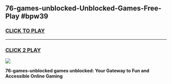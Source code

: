 
## 76-games-unblocked-Unblocked-Games-Free-Play #bpw39
<h3>
<a href="https://us.freeplayer.one?title=76-games-unblocked&ref=9M">CLICK TO PLAY</a></h3>
<hr>

<h3>
<a href="https://us.freeplayer.one?title=76-games-unblocked&ref=9M">CLICK 2 PLAY</a>
  
</h3>

<a href="https://us.freeplayer.one?title=76-games-unblocked&ref=9M"><img src="https://clearcache.store/games.png"></a>


**76-games-unblocked games unblocked: Your Gateway to Fun and Accessible Online Gaming**
